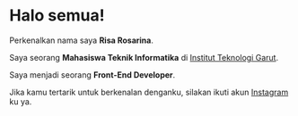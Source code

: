 # Halo semua! 

Perkenalkan nama saya **Risa Rosarina**.<br>

Saya seorang **Mahasiswa Teknik Informatika** di [Institut Teknologi Garut](https://www.itg.ac.id/).<br>

Saya menjadi seorang **Front-End Developer**.<br>

Jika kamu tertarik untuk berkenalan denganku, silakan ikuti akun [Instagram](https://www.instagram.com/rrrioi_?igsh=MmVlMjlkMTBhMg%3D%3D&utm_source=qr) ku ya.

